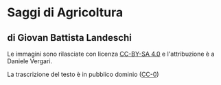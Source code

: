 # Saggi di Agricoltura

## di Giovan Battista Landeschi

Le immagini sono rilasciate con licenza [CC-BY-SA 4.0](https://creativecommons.org/licenses/by-sa/4.0/) e l'attribuzione è a Daniele Vergari.

La trascrizione del testo è in pubblico dominio ([CC-0](https://creativecommons.org/share-your-work/public-domain/cc0/))

